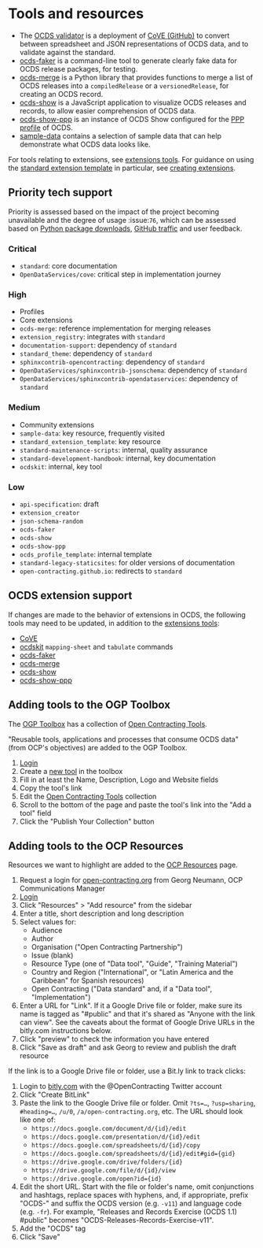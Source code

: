 # Tools and resources

* The [OCDS validator](http://standard.open-contracting.org/validator/) is a deployment of [CoVE (GitHub)](https://github.com/OpenDataServices/cove) to convert between spreadsheet and JSON representations of OCDS data, and to validate against the standard.
* [ocds-faker](https://github.com/open-contracting/ocds-faker) is a command-line tool to generate clearly fake data for OCDS release packages, for testing.
* [ocds-merge](https://github.com/open-contracting/ocds-merge) is a Python library that provides functions to merge a list of OCDS releases into a `compiledRelease` or a `versionedRelease`, for creating an OCDS record.
* [ocds-show](https://github.com/open-contracting/ocds-show) is a JavaScript application to visualize OCDS releases and records, to allow easier comprehension of OCDS data.
* [ocds-show-ppp](https://github.com/open-contracting/ocds-show-ppp) is an instance of OCDS Show configured for the [PPP profile](http://standard.open-contracting.org/profiles/ppp/latest/en/) of OCDS.
* [sample-data](https://github.com/open-contracting/sample-data) contains a selection of sample data that can help demonstrate what OCDS data looks like.

For tools relating to extensions, see [extensions tools](../extensions#tools). For guidance on using the [standard extension template](https://github.com/open-contracting/standard_extension_template) in particular, see [creating extensions](../extensions#creating-extensions).

## Priority tech support

Priority is assessed based on the impact of the project becoming unavailable and the degree of usage :issue:`76`, which can be assessed based on [Python package downloads](http://www.pypi-stats.com/author/?q=30327), [GitHub traffic](https://github.com/open-contracting/standard-development-handbook/issues/76#issuecomment-334540063) and user feedback.

### Critical

* `standard`: core documentation
* `OpenDataServices/cove`: critical step in implementation journey

### High

* Profiles
* Core extensions
* `ocds-merge`: reference implementation for merging releases
* `extension_registry`: integrates with `standard`
* `documentation-support`: dependency of `standard`
* `standard_theme`: dependency of `standard`
* `sphinxcontrib-opencontracting`: dependency of `standard`
* `OpenDataServices/sphinxcontrib-jsonschema`: dependency of `standard`
* `OpenDataServices/sphinxcontrib-opendataservices`: dependency of `standard`

### Medium

* Community extensions
* `sample-data`: key resource, frequently visited
* `standard_extension_template`: key resource
* `standard-maintenance-scripts`: internal, quality assurance
* `standard-development-handbook`: internal, key documentation
* `ocdskit`: internal, key tool

### Low

* `api-specification`: draft
* `extension_creator`
* `json-schema-random`
* `ocds-faker`
* `ocds-show`
* `ocds-show-ppp`
* `ocds_profile_template`: internal template
* `standard-legacy-staticsites`: for older versions of documentation
* `open-contracting.github.io`: redirects to `standard`

## OCDS extension support

If changes are made to the behavior of extensions in OCDS, the following tools may need to be updated, in addition to the [extensions tools](../extensions#tools):

* [CoVE](https://github.com/OpenDataServices/cove)
* [ocdskit](https://github.com/open-contracting/ocdskit) `mapping-sheet` and `tabulate` commands
* [ocds-faker](https://github.com/open-contracting/ocds-faker)
* [ocds-merge](https://github.com/open-contracting/ocds-merge)
* [ocds-show](https://github.com/open-contracting/ocds-show)
* [ocds-show-ppp](https://github.com/open-contracting/ocds-show-ppp)

## Adding tools to the OGP Toolbox

The [OGP Toolbox](https://ogptoolbox.org/) has a collection of [Open Contracting Tools](https://ogptoolbox.org/en/collections/10).

"Reusable tools, applications and processes that consume OCDS data" (from OCP's objectives) are added to the OGP Toolbox.

1. [Login](https://crm.open-contracting.org/projects/ocds/wiki/Logins#OGP-Toolbox)
1. Create a [new tool](https://ogptoolbox.org/en/tools/new) in the toolbox
1. Fill in at least the Name, Description, Logo and Website fields
1. Copy the tool's link
1. Edit the [Open Contracting Tools](https://ogptoolbox.org/en/collections/10/edit) collection
1. Scroll to the bottom of the page and paste the tool's link into the "Add a tool" field
1. Click the "Publish Your Collection" button

## Adding tools to the OCP Resources

Resources we want to highlight are added to the [OCP Resources](https://www.open-contracting.org/data-standard/tools/) page.

1. Request a login for [open-contracting.org](https://www.open-contracting.org/) from Georg Neumann, OCP Communications Manager
1. [Login](https://www.open-contracting.org/wp-admin/)
1. Click "Resources" > "Add resource" from the sidebar
1. Enter a title, short description and long description
1. Select values for:
    * Audience
    * Author
    * Organisation ("Open Contracting Partnership")
    * Issue (blank)
    * Resource Type (one of "Data tool", "Guide", "Training Material")
    * Country and Region ("International", or "Latin America and the Caribbean" for Spanish resources)
    * Open Contracting ("Data standard" and, if a "Data tool", "Implementation")
1. Enter a URL for "Link". If it a Google Drive file or folder, make sure its name is tagged as "#public" and that it's shared as "Anyone with the link can view". See the caveats about the format of Google Drive URLs in the bitly.com instructions below.
1. Click "preview" to check the information you have entered
1. Click "Save as draft" and ask Georg to review and publish the draft resource

If the link is to a Google Drive file or folder, use a Bit.ly link to track clicks:

1. Login to [bitly.com](https://bitly.com) with the @OpenContracting Twitter account
1. Click "Create BitLink"
1. Paste the link to the Google Drive file or folder. Omit `?ts=…`, `?usp=sharing`, `#heading=…`, `/u/0`, `/a/open-contracting.org`, etc. The URL should look like one of:
    * `https://docs.google.com/document/d/{id}/edit`
    * `https://docs.google.com/presentation/d/{id}/edit`
    * `https://docs.google.com/spreadsheets/d/{id}/copy`
    * `https://docs.google.com/spreadsheets/d/{id}/edit#gid={gid}`
    * `https://drive.google.com/drive/folders/{id}`
    * `https://drive.google.com/file/d/{id}/view`
    * `https://drive.google.com/open?id={id}`
1. Edit the short URL. Start with the file or folder's name, omit conjunctions and hashtags, replace spaces with hyphens, and, if appropriate, prefix "OCDS-" and suffix the OCDS version (e.g. `-v11`) and language code (e.g. `-fr`). For example, "Releases and Records Exercise (OCDS 1.1) #public" becomes "OCDS-Releases-Records-Exercise-v11".
1. Add the "OCDS" tag
1. Click "Save"
